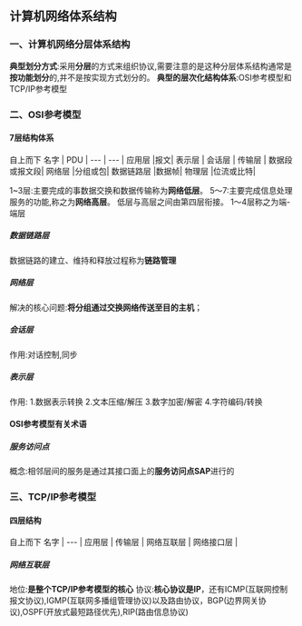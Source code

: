 ## 计算机网络体系结构
### 一、计算机网络分层体系结构
**典型划分方式**:采用**分层**的方式来组织协议,需要注意的是这种分层体系结构通常是**按功能划分**的,并不是按实现方式划分的。
**典型的层次化结构体系**:OSI参考模型和TCP/IP参考模型

### 二、OSI参考模型

#### 7层结构体系
自上而下
名字 | PDU |
--- | --- |
应用层 |报文|
表示层 |
会话层 | 
传输层 | 数据段或报文段|
网络层 |分组或包|
数据链路层 |数据帧| 
物理层 |位流或比特|

1~3层:主要完成的事数据交换和数据传输称为**网络低层**。
5～7:主要完成信息处理服务的功能,称之为**网络高层**。
低层与高层之间由第四层衔接。
1～4层称之为端-端层
##### 数据链路层
数据链路的建立、维持和释放过程称为**链路管理**
##### 网络层
解决的核心问题:**将分组通过交换网络传送至目的主机**；
##### 会话层
作用:对话控制,同步
##### 表示层
作用:
1.数据表示转换
2.文本压缩/解压
3.数字加密/解密
4.字符编码/转换

#### OSI参考模型有关术语

##### 服务访问点
概念:相邻层间的服务是通过其接口面上的**服务访问点SAP**进行的

### 三、TCP/IP参考模型
#### 四层结构
自上而下
名字 |
--- |
应用层 |
传输层 |
网络互联层 | 
网络接口层 | 

##### 网络互联层
地位:**是整个TCP/IP参考模型的核心**
协议:**核心协议是IP**，还有ICMP(互联网控制报文协议),IGMP(互联网多播组管理协议)以及路由协议，BGP(边界网关协议),OSPF(开放式最短路径优先),RIP(路由信息协议)
